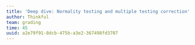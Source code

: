 ```yaml
---
title: 'Deep dive: Normality testing and multiple testing correction'
author: Thinkful
team: grading
time: 45
uuid: a2e79f91-8dcb-475b-a3e2-367498fd3707
---
```


<jupyter notebook-name="5.5.2 Deep dive normality testing and multiple testing correction" course-code="data-201" />